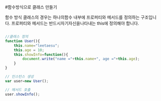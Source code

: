 #함수방식으로 클래스 만들기

함수 방식 클래스의 경우는 하나의함수 내부에 프로퍼티와 메서드를 정의하는 구조입니다. 프로퍼티와 메서드는 반드시자기자신을나타내는 this에 정의해야 합니다.

```javascript

//클래스 정의
function User(){
	this.name="leetaesu";
	this.age = 10;
	this.showInfo=function(){
		document.write("name ="+this.name+", age ="+this.age);
	}
}

// 인스턴스 생성
var user=new User();

// 메서드 호출
user.showInfo();


```